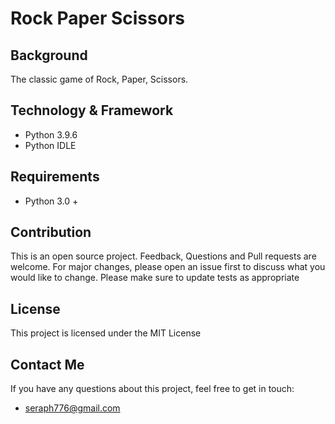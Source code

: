# Rock Paper Scissors

## Background
The classic game of Rock, Paper, Scissors.

## Technology & Framework
- Python 3.9.6 
- Python IDLE

## Requirements
- Python 3.0 + 

## Contribution 

This is an open source project. Feedback, Questions and Pull requests are welcome. For major changes, please open an issue first to discuss what you would like to change. Please make sure to update tests as appropriate

## License
This project is licensed under the MIT License

## Contact Me
If you have any questions about this project, feel free to get in touch:
- [seraph776@gmail.com](mailto:seraph776@gmail.com)